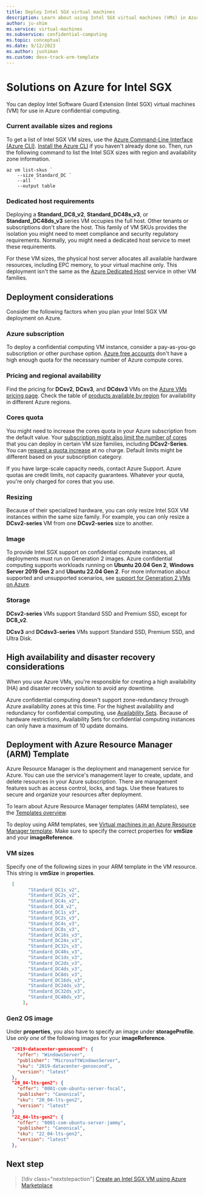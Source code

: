 ```yaml
---
title: Deploy Intel SGX virtual machines
description: Learn about using Intel SGX virtual machines (VMs) in Azure confidential computing.
author: ju-shim
ms.service: virtual-machines
ms.subservice: confidential-computing
ms.topic: conceptual
ms.date: 9/12/2023
ms.author: jushiman
ms.custom: devx-track-arm-template
---
```


# Solutions on Azure for Intel SGX

You can deploy Intel Software Guard Extension (Intel SGX) virtual machines (VM) for use in Azure confidential computing. 

### Current available sizes and regions

To get a list of Intel SGX VM sizes, use the [Azure Command-Line Interface (Azure CLI)](/cli/azure/what-is-azure-cli). [Install the Azure CLI](/cli/azure/install-azure-cli) if you haven't already done so. Then, run the following command to list the Intel SGX sizes with region and availability zone information.

```azurecli-interactive
az vm list-skus `
    --size Standard_DC `
    --all `
    --output table
```

### Dedicated host requirements

Deploying a **Standard_DC8_v2**, **Standard_DC48s_v3**, or **Standard_DC48ds_v3** series VM occupies the full host. Other tenants or subscriptions don't share the host. This family of VM SKUs provides the isolation you might need to meet compliance and security regulatory requirements. Normally, you might need a dedicated host service to meet these requirements. 

For these VM sizes, the physical host server allocates all available hardware resources, including EPC memory, to your virtual machine only. This deployment isn't the same as the [Azure Dedicated Host](../virtual-machines/dedicated-hosts.md) service in other VM families.

## Deployment considerations

Consider the following factors when you plan your Intel SGX VM deployment on Azure.

### Azure subscription

To deploy a confidential computing VM instance, consider a pay-as-you-go subscription or other purchase option. [Azure free accounts](https://azure.microsoft.com/free/) don't have a high enough quota for the necessary number of Azure compute cores.

### Pricing and regional availability

Find the pricing for **DCsv2**, **DCsv3**, and **DCdsv3** VMs on the [Azure VMs pricing page](https://azure.microsoft.com/pricing/details/virtual-machines/linux/). Check the table of [products available by region](https://azure.microsoft.com/global-infrastructure/services/?products=virtual-machines) for availability in different Azure regions.

### Cores quota

You might need to increase the cores quota in your Azure subscription from the default value. Your [subscription might also limit the number of cores](#azure-subscription) that you can deploy in certain VM size families, including **DCsv2-Series**. You can [request a quota increase](../azure-portal/supportability/per-vm-quota-requests.md) at no charge. Default limits might be different based on your subscription category.

If you have large-scale capacity needs, contact Azure Support. Azure quotas are credit limits, not capacity guarantees. Whatever your quota, you're only charged for cores that you use.
  
### Resizing 

Because of their specialized hardware, you can only resize Intel SGX VM instances within the same size family. For example, you can only resize a **DCsv2-series** VM from one **DCsv2-series** size to another. 

### Image

To provide Intel SGX support on confidential compute instances, all deployments must run on Generation 2 images. Azure confidential computing supports workloads running on **Ubuntu 20.04 Gen 2**, **Windows Server 2019 Gen 2** and **Ubuntu 22.04 Gen 2**. For more information about supported and unsupported scenarios, see [support for Generation 2 VMs on Azure](../virtual-machines/generation-2.md).

### Storage

**DCsv2-series** VMs support Standard SSD and Premium SSD, except for **DC8_v2**.

**DCsv3** and **DCdsv3-series** VMs support Standard SSD, Premium SSD, and Ultra Disk.

## High availability and disaster recovery considerations

When you use Azure VMs, you're responsible for creating a high availability (HA) and disaster recovery solution to avoid any downtime. 

Azure confidential computing doesn't support zone-redundancy through Azure availability zones at this time. For the highest availability and redundancy for confidential computing, use [Availability Sets](../virtual-machines/availability-set-overview.md). Because of hardware restrictions, Availability Sets for confidential computing instances can only have a maximum of 10 update domains. 

## Deployment with Azure Resource Manager (ARM) Template

Azure Resource Manager is the deployment and management service for Azure. You can use the service's management layer to create, update, and delete resources in your Azure subscription. There are management features such as access control, locks, and tags. Use these features to secure and organize your resources after deployment.

To learn about Azure Resource Manager templates (ARM templates), see the [Templates overview](../azure-resource-manager/templates/overview.md).

To deploy using ARM templates, see [Virtual machines in an Azure Resource Manager template](../virtual-machines/windows/template-description.md). Make sure to specify the correct properties for **vmSize** and your **imageReference**.

### VM sizes

Specify one of the following sizes in your ARM template in the VM resource. This string is **vmSize** in **properties**.

```json
  [
        "Standard_DC1s_v2",
        "Standard_DC2s_v2",
        "Standard_DC4s_v2",
        "Standard_DC8_v2",
        "Standard_DC1s_v3",
        "Standard_DC2s_v3",
        "Standard_DC4s_v3",
        "Standard_DC8s_v3",
        "Standard_DC16s_v3",
        "Standard_DC24s_v3",
        "Standard_DC32s_v3",
        "Standard_DC48s_v3",
        "Standard_DC1ds_v3",
        "Standard_DC2ds_v3",
        "Standard_DC4ds_v3",
        "Standard_DC8ds_v3",
        "Standard_DC16ds_v3",
        "Standard_DC24ds_v3",
        "Standard_DC32ds_v3",
        "Standard_DC48ds_v3",
      ],
```

### Gen2 OS image

Under **properties**, you also have to specify an image under **storageProfile**. Use *only one* of the following images for your **imageReference**.

```json
  "2019-datacenter-gensecond": {
    "offer": "WindowsServer",
    "publisher": "MicrosoftWindowsServer",
    "sku": "2019-datacenter-gensecond",
    "version": "latest"
  },
  "20_04-lts-gen2": {
    "offer": "0001-com-ubuntu-server-focal",
    "publisher": "Canonical",
    "sku": "20_04-lts-gen2",
    "version": "latest"
  }
  "22_04-lts-gen2": {
    "offer": "0001-com-ubuntu-server-jammy",
    "publisher": "Canonical",
    "sku": "22_04-lts-gen2",
    "version": "latest"
  },
```

## Next step

> [!div class="nextstepaction"]
> [Create an Intel SGX VM using Azure Marketplace](quick-create-marketplace.md)
